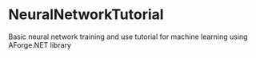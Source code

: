 # NeuralNetworkTutorial
Basic neural network training and use tutorial for machine learning using AForge.NET library
